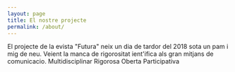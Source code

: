 ```yaml
---
layout: page
title: El nostre projecte
permalink: /about/
---
```

El projecte de la evista "Futura" neix un dia de tardor del 2018 sota un pam i mig de neu. Veient la manca de rigorositat ient'ifica als gran mitjans de comunicacio.
Multidisciplinar
Rigorosa
Oberta
Participativa
